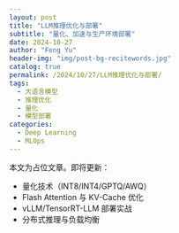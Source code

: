 ```yaml
---
layout: post
title: "LLM推理优化与部署"
subtitle: "量化、加速与生产环境部署"
date: 2024-10-27
author: "Feng Yu"
header-img: "img/post-bg-recitewords.jpg"
catalog: true
permalink: /2024/10/27/LLM推理优化与部署/
tags:
  - 大语言模型
  - 推理优化
  - 量化
  - 模型部署
categories:
  - Deep Learning
  - MLOps
---
```


本文为占位文章。即将更新：
- 量化技术（INT8/INT4/GPTQ/AWQ）
- Flash Attention 与 KV-Cache 优化
- vLLM/TensorRT-LLM 部署实战
- 分布式推理与负载均衡
